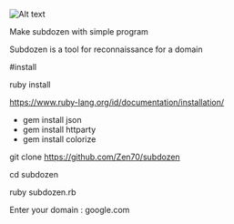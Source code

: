![Alt text](https://github.com/z3n70/subdozen/blob/main/subdozen.png?raw=true "subdozen")

Make subdozen with simple program

Subdozen is a tool for reconnaissance for a domain

#install

ruby install

https://www.ruby-lang.org/id/documentation/installation/

- gem install json
- gem install httparty
- gem install colorize

git clone https://github.com/Zen70/subdozen

cd subdozen

ruby subdozen.rb

Enter your domain : google.com

